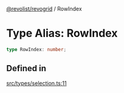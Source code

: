 [@revolist/revogrid](README.md) / RowIndex

# Type Alias: RowIndex

```ts
type RowIndex: number;
```

## Defined in

[src/types/selection.ts:11](https://github.com/revolist/revogrid/blob/08f5cc514b9bc1666dd85d20f560c0e9b7c7af14/src/types/selection.ts#L11)
